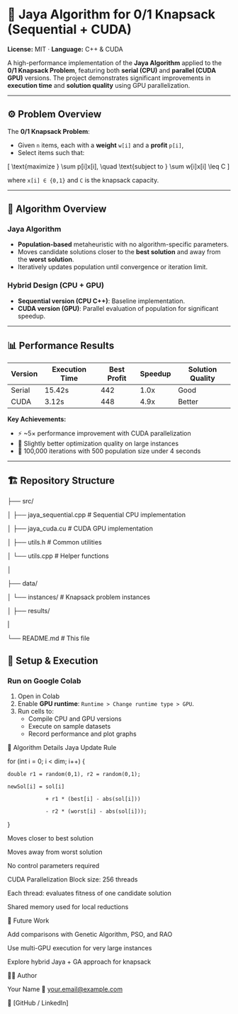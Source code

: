 # 🧮 Jaya Algorithm for 0/1 Knapsack (Sequential + CUDA)  
**License:** MIT · **Language:** C++ & CUDA  

A high-performance implementation of the **Jaya Algorithm** applied to the **0/1 Knapsack Problem**, featuring both **serial (CPU)** and **parallel (CUDA GPU)** versions. The project demonstrates significant improvements in **execution time** and **solution quality** using GPU parallelization.  

---

## ⚙️ Problem Overview  

The **0/1 Knapsack Problem**:  
- Given `n` items, each with a **weight** `w[i]` and a **profit** `p[i]`,  
- Select items such that:  

\[
\text{maximize } \sum p[i]x[i], \quad \text{subject to } \sum w[i]x[i] \leq C
\]  

where `x[i] ∈ {0,1}` and `C` is the knapsack capacity.  

---

## 🧠 Algorithm Overview  

### Jaya Algorithm  
- **Population-based** metaheuristic with no algorithm-specific parameters.  
- Moves candidate solutions closer to the **best solution** and away from the **worst solution**.  
- Iteratively updates population until convergence or iteration limit.  

### Hybrid Design (CPU + GPU)  
- **Sequential version (CPU C++)**: Baseline implementation.  
- **CUDA version (GPU)**: Parallel evaluation of population for significant speedup.  

---

## 📊 Performance Results  

| Version   | Execution Time | Best Profit | Speedup | Solution Quality |
|-----------|----------------|-------------|---------|------------------|
| Serial    | 15.42s         | 442         | 1.0x    | Good             |
| CUDA      | 3.12s          | 448         | 4.9x    | Better           |

**Key Achievements:**  
- ⚡ ~5× performance improvement with CUDA parallelization  
- 🎯 Slightly better optimization quality on large instances  
- 🔄 100,000 iterations with 500 population size under 4 seconds  

---
## 🏗️ Repository Structure  

├── src/

│ ├── jaya_sequential.cpp # Sequential CPU implementation

│ ├── jaya_cuda.cu # CUDA GPU implementation

│ ├── utils.h # Common utilities

│ └── utils.cpp # Helper functions

│

├── data/

│ └── instances/ # Knapsack problem instances

│
├── results/

|

└── README.md # This file



## 🚀 Setup & Execution  

### Run on Google Colab  
1. Open in Colab
2. Enable **GPU runtime**: `Runtime > Change runtime type > GPU`.  
3. Run cells to:  
   - Compile CPU and GPU versions  
   - Execute on sample datasets  
   - Record performance and plot graphs  



🔬 Algorithm Details
Jaya Update Rule


for (int i = 0; i < dim; i++) {

    double r1 = random(0,1), r2 = random(0,1);
    
    newSol[i] = sol[i] 
    
                + r1 * (best[i] - abs(sol[i])) 
                
                - r2 * (worst[i] - abs(sol[i]));
                
}

Moves closer to best solution

Moves away from worst solution

No control parameters required

CUDA Parallelization
Block size: 256 threads

Each thread: evaluates fitness of one candidate solution

Shared memory used for local reductions


📌 Future Work

Add comparisons with Genetic Algorithm, PSO, and RAO

Use multi-GPU execution for very large instances

Explore hybrid Jaya + GA approach for knapsack

👨‍💻 Author

Your Name
📧 your.email@example.com

🔗 [GitHub / LinkedIn]
